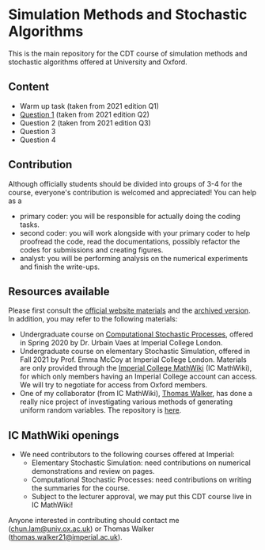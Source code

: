 # Simulation Methods and Stochastic Algorithms

This is the main repository for the CDT course of simulation methods and stochastic algorithms offered at University and Oxford. 

## Content
- Warm up task (taken from 2021 edition Q1)
- [Question 1](https://github.com/Samuel-CHLam/Oxford_Simulation_Methods_and_Stochastic_Algorithms/blob/main/Question_1.ipynb) (taken from 2021 edition Q2)
- Question 2 (taken from 2021 edition Q3)
- Question 3
- Question 4

## Contribution

Although officially students should be divided into groups of 3-4 for the course, everyone's contribution is welcomed and appreciated! You can help as a 

- primary coder: you will be responsible for actually doing the coding tasks.
- second coder: you will work alongside with your primary coder to help proofread the code, read the documentations, possibly refactor the codes for submissions and creating figures.
- analyst: you will be performing analysis on the numerical experiments and finish the write-ups.

## Resources available
Please first consult the [official website materials](https://courses.maths.ox.ac.uk/course/view.php?id=755) and the [archived version](https://courses.maths.ox.ac.uk/course/view.php?id=287). In addition, you may refer to the following materials:

- Undergraduate course on [Computational Stochastic Processes](https://urbain.vaes.uk/teaching/2020-csp/), offered in Spring 2020 by Dr. Urbain Vaes at Imperial College London.
- Undergraduate course on elementary Stochastic Simulation, offered in Fall 2021 by Prof. Emma McCoy at Imperial College London. Materials are only provided through the [Imperial College MathWiki](https://imperialmathswiki.com/3rd_4th_pg_years/statistics/Stochastic_Simulation) (IC MathWiki), for which only members having an Imperial College account can access. We will try to negotiate for access from Oxford members.
- One of my collaborator (from IC MathWiki), [Thomas Walker](https://github.com/ThomasWalker1), has done a really nice project of investigating various methods of generating uniform random variables. The repository is [here](https://github.com/ThomasWalker1/PRNGs).

## IC MathWiki openings
- We need contributors to the following courses offered at Imperial:
    - Elementary Stochastic Simulation: need contributions on numerical demonstrations and review on pages.
    - Computational Stochastic Processes: need contributions on writing the summaries for the course.
    - Subject to the lecturer approval, we may put this CDT course live in IC MathWiki!

Anyone interested in contributing should contact me (chun.lam@univ.ox.ac.uk) or Thomas Walker (thomas.walker21@imperial.ac.uk).